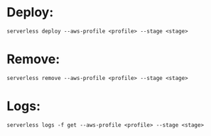Deploy:
=======

```
serverless deploy --aws-profile <profile> --stage <stage>
```

Remove:
=======

```
serverless remove --aws-profile <profile> --stage <stage>
```

Logs:
=====

```
serverless logs -f get --aws-profile <profile> --stage <stage>
```
